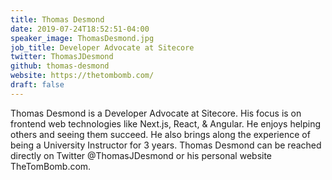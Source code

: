 ```yaml
---
title: Thomas Desmond
date: 2019-07-24T18:52:51-04:00
speaker_image: ThomasDesmond.jpg
job_title: Developer Advocate at Sitecore
twitter: ThomasJDesmond
github: thomas-desmond
website: https://thetombomb.com/
draft: false
---
```


Thomas Desmond is a Developer Advocate at Sitecore. His focus is on frontend web technologies like Next.js, React, & Angular. He enjoys helping others and seeing them succeed. He also brings along the experience of being a University Instructor for 3 years. Thomas Desmond can be reached directly on Twitter @ThomasJDesmond or his personal website TheTomBomb.com.
